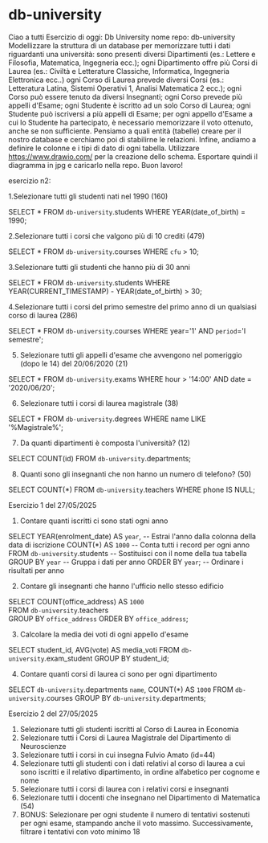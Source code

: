 # db-university
Ciao a tutti
Esercizio di oggi: Db University
nome repo: db-university
Modellizzare la struttura di un database per memorizzare tutti i dati riguardanti una università:
sono presenti diversi Dipartimenti (es.: Lettere e Filosofia, Matematica, Ingegneria ecc.);
ogni Dipartimento offre più Corsi di Laurea (es.: Civiltà e Letterature Classiche, Informatica, Ingegneria Elettronica ecc..)
ogni Corso di Laurea prevede diversi Corsi (es.: Letteratura Latina, Sistemi Operativi 1, Analisi Matematica 2 ecc.);
ogni Corso può essere tenuto da diversi Insegnanti;
ogni Corso prevede più appelli d'Esame;
ogni Studente è iscritto ad un solo Corso di Laurea;
ogni Studente può iscriversi a più appelli di Esame;
per ogni appello d'Esame a cui lo Studente ha partecipato, è necessario memorizzare il voto ottenuto, anche se non sufficiente. Pensiamo a quali entità (tabelle) creare per il nostro database e cerchiamo poi di stabilirne le relazioni. Infine, andiamo a definire le colonne e i tipi di dato di ogni tabella.
Utilizzare https://www.drawio.com/ per la creazione dello schema. Esportare quindi il diagramma in jpg e caricarlo nella repo.
Buon lavoro!

esercizio n2:

1.Selezionare tutti gli studenti nati nel 1990 (160)

SELECT * 
FROM `db-university`.students
WHERE YEAR(date_of_birth) = 1990;

2.Selezionare tutti i corsi che valgono più di 10 crediti (479)

SELECT * 
FROM `db-university`.courses
WHERE `cfu` > 10;

3.Selezionare tutti gli studenti che hanno più di 30 anni

SELECT * 
FROM `db-university`.students
WHERE YEAR(CURRENT_TIMESTAMP) - YEAR(date_of_birth) > 30;

4.Selezionare tutti i corsi del primo semestre del primo anno di un qualsiasi corso di laurea (286)

SELECT * 
FROM `db-university`.courses
WHERE year='1' AND `period`='I semestre';

5. Selezionare tutti gli appelli d'esame che avvengono nel pomeriggio (dopo le 14) del 20/06/2020 (21)

SELECT * 
FROM `db-university`.exams
WHERE hour > '14:00' AND date = '2020/06/20';

6. Selezionare tutti i corsi di laurea magistrale (38)

SELECT * 
FROM `db-university`.degrees 
WHERE name LIKE '%Magistrale%';

7. Da quanti dipartimenti è composta l'università? (12)

SELECT COUNT(id) 
FROM `db-university`.departments;

8. Quanti sono gli insegnanti che non hanno un numero di telefono? (50)

SELECT COUNT(*) 
FROM `db-university`.teachers
WHERE phone IS NULL;

Esercizio 1 del 27/05/2025

1. Contare quanti iscritti ci sono stati ogni anno

SELECT
    YEAR(enrolment_date) AS `year`,  -- Estrai l'anno dalla colonna della data di iscrizione
    COUNT(*) AS `1000`  -- Conta tutti i record per ogni anno
FROM
     `db-university`.students  -- Sostituisci con il nome della tua tabella
GROUP BY
    `year`  -- Gruppa i dati per anno
ORDER BY
    `year`;  -- Ordinare i risultati per anno 

2. Contare gli insegnanti che hanno l'ufficio nello stesso edificio

SELECT
    COUNT(office_address) AS `1000`  
FROM
     `db-university`.teachers  
GROUP BY
    `office_address`
ORDER BY `office_address`;

3. Calcolare la media dei voti di ogni appello d'esame

SELECT student_id, AVG(vote) AS media_voti
FROM `db-university`.exam_student
GROUP BY student_id;

4. Contare quanti corsi di laurea ci sono per ogni dipartimento

SELECT `db-university`.departments `name`,
    COUNT(*) AS `1000`
FROM 
   `db-university`.courses
GROUP BY 
    `db-university`.departments;

Esercizio 2 del 27/05/2025

1. Selezionare tutti gli studenti iscritti al Corso di Laurea in Economia
2. Selezionare tutti i Corsi di Laurea Magistrale del Dipartimento di
Neuroscienze
3. Selezionare tutti i corsi in cui insegna Fulvio Amato (id=44)
4. Selezionare tutti gli studenti con i dati relativi al corso di laurea a cui
sono iscritti e il relativo dipartimento, in ordine alfabetico per cognome e
nome
5. Selezionare tutti i corsi di laurea con i relativi corsi e insegnanti
6. Selezionare tutti i docenti che insegnano nel Dipartimento di
Matematica (54)
7. BONUS: Selezionare per ogni studente il numero di tentativi sostenuti
per ogni esame, stampando anche il voto massimo. Successivamente,
filtrare i tentativi con voto minimo 18